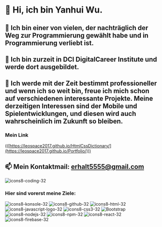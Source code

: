 # 👋 Hi, ich bin Yanhui Wu.


## 👀 Ich bin einer von vielen, der nachträglich der Weg zur Programmierung gewählt habe und in Programmierung verliebt ist.


## 🌱 Ich bin zurzeit in DCI DigitalCareer Institute und werde dort ausgebildet.


## 💞️ Ich werde mit der Zeit bestimmt professioneller und wenn ich so weit bin, freue ich mich schon auf verschiedenen interessante Projekte. Meine derzeitigen Interessen sind der Mobile und Spielentwicklungen, und diesen wird auch wahrscheinlich im Zukunft so bleiben.

### Mein Link
(([https://leospace2017.github.io/HtmlCssDictionary/](https://leospace2017.github.io/Portfolio/)))


## 📫 Mein  Kontaktmail: erhalt5555@gmail.com 

![icons8-coding-32](https://user-images.githubusercontent.com/115163189/205720551-a2c4ad8b-00fe-4985-a306-693132b7688b.png)



### Hier sind vorerst meine Ziele:
![icons8-konsole-32](https://user-images.githubusercontent.com/115163189/205720932-08a3ca1d-f8fd-433d-b0e2-ab7a409bf5a4.png)
![icons8-github-32](https://user-images.githubusercontent.com/115163189/205720884-052f4930-b710-4aaf-aeea-9e5dffed425e.png)
![icons8-html-32](https://user-images.githubusercontent.com/115163189/205722135-e62a62a5-306b-416c-9193-a789fd32d0bb.png)
![icons8-javascript-logo-32](https://user-images.githubusercontent.com/115163189/205721827-9d3d19b0-04ec-434d-b5d1-3dc4d9e31a48.png)
![icons8-css3-32](https://user-images.githubusercontent.com/115163189/205720746-b6b490ee-f47b-4668-93b0-bbb2a8730002.png)
![Bootstrap](https://user-images.githubusercontent.com/115163189/205722113-398cd487-281d-4cc6-8a10-ac439238200b.png)
![icons8-nodejs-32](https://user-images.githubusercontent.com/115163189/205720955-c816e93e-3dbf-4290-a3c9-ca1af7f00eda.png)
![icons8-npm-32](https://user-images.githubusercontent.com/115163189/205720970-f615b79f-2701-41b9-bd7a-adce36a09a65.png)
![icons8-react-32](https://user-images.githubusercontent.com/115163189/205721019-1a6f3e4a-172a-4a95-9700-623ed4f84f25.png)
![icons8-firebase-32](https://user-images.githubusercontent.com/115163189/205721375-1b77ac2c-87c7-4bf5-a386-64423adaa55a.png)

<!---

--->
